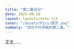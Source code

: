 ```yaml
---
title: "第二篇日记"
date: 2025-09-26
layout: layouts/note.njk
cover: "/assets/Pics/首页.png"
summary: "测试卡片网格的第二条。"
---
```

正文……
